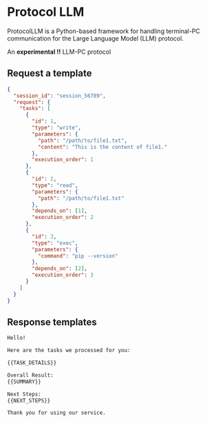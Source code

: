 # Protocol LLM

ProtocolLLM is a Python-based framework for handling terminal-PC communication for the Large Language Model (LLM) protocol. 

An **experimental !!** LLM-PC protocol

## Request a template

```json
{
  "session_id": "session_56789",
  "request": {
    "tasks": [
      {
        "id": 1,
        "type": "write",
        "parameters": {
          "path": "/path/to/file1.txt",
          "content": "This is the content of file1."
        },
        "execution_order": 1
      },
      {
        "id": 2,
        "type": "read",
        "parameters": {
          "path": "/path/to/file1.txt"
        },
        "depends_on": [1],
        "execution_order": 2
      },
      {
        "id": 3,
        "type": "exec",
        "parameters": {
          "command": "pip --version"
        },
        "depends_on": [2],
        "execution_order": 3
      }
    ]
  }
}
```

## Response templates

```txt
Hello!

Here are the tasks we processed for you:

{{TASK_DETAILS}}

Overall Result:
{{SUMMARY}}

Next Steps:
{{NEXT_STEPS}}

Thank you for using our service.
```

